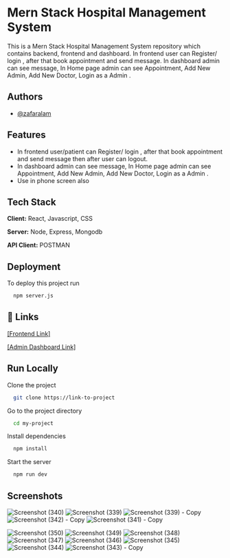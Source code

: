 
# Mern Stack Hospital Management System

This is a Mern Stack Hospital Management System repository which contains backend, frontend and dashboard. In frontend user can Register/ login , after that book appointment and send message. In dashboard admin can see message, In Home page admin can see Appointment,  Add New Admin, Add New Doctor, Login as a Admin . 


## Authors

- [@zafaralam](https://github.com/zafar2664)


## Features

- In frontend user/patient can Register/ login , after that book appointment and send message then after user can logout.
- In dashboard admin can see message, In Home page admin can see Appointment, Add New Admin, Add New Doctor, Login as a Admin .
- Use in phone screen also



## Tech Stack

**Client:** React, Javascript, CSS

**Server:** Node, Express, Mongodb

**API Client:** POSTMAN


## Deployment

To deploy this project run

```bash
  npm server.js
```


## 🔗 Links

[[Frontend Link]](https://hospital-management-system-fcwz.netlify.app/)

[[Admin Dashboard Link]](https://hospital-management-system-admincwz.netlify.app)


## Run Locally

Clone the project

```bash
  git clone https://link-to-project
```

Go to the project directory

```bash
  cd my-project
```

Install dependencies

```bash
  npm install
```

Start the server

```bash
  npm run dev
```


## Screenshots

![Screenshot (340)](https://github.com/user-attachments/assets/35d30d76-0f6e-4c1a-9719-0a49dd2ebb96)
![Screenshot (339)](https://github.com/user-attachments/assets/a1e50c7c-19a4-442d-bb72-83be71b875e0)
![Screenshot (339) - Copy](https://github.com/user-attachments/assets/0efa9f1f-917e-487f-84c5-1f462749933b)
![Screenshot (342) - Copy](https://github.com/user-attachments/assets/21d5fbe5-fb14-4422-8090-6c75914dca6c)
![Screenshot (341) - Copy](https://github.com/user-attachments/assets/dbe0413f-78f0-47cc-bd35-0ccdb98a0f02)

![Screenshot (350)](https://github.com/user-attachments/assets/6dcf7293-35d2-4d7c-8a5a-7d0c8131292d)
![Screenshot (349)](https://github.com/user-attachments/assets/e99f289b-6073-45a0-a847-a1e12bd56d2d)
![Screenshot (348)](https://github.com/user-attachments/assets/84c6690c-9a7e-4491-a51e-002aa5b40e70)
![Screenshot (347)](https://github.com/user-attachments/assets/f9ee7a16-57c6-48eb-8a62-ea9b0e435efc)
![Screenshot (346)](https://github.com/user-attachments/assets/af684431-8b00-436f-80d4-1a16088cb53b)
![Screenshot (345)](https://github.com/user-attachments/assets/c5237f8a-f5ef-4c09-a26e-070adcb71e06)
![Screenshot (344)](https://github.com/user-attachments/assets/90cc3ed0-274d-499c-8305-6810f06d6702)
![Screenshot (343) - Copy](https://github.com/user-attachments/assets/c64b602e-7169-4061-8bfa-249bf503af72)
